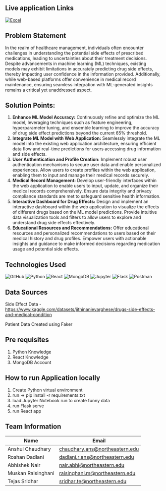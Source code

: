 ## Live application Links

[![Excel](https://img.shields.io/badge/Excel-217346?style=for-the-badge&logo=microsoft-excel&logoColor=white)](PUT-YOUR-URL-HERE)

## Problem Statement
In the realm of healthcare management, individuals often encounter challenges in understanding the potential side effects of prescribed medications, leading to uncertainties about their treatment decisions. Despite advancements in machine learning (ML) techniques, existing models may exhibit limitations in accurately predicting drug side effects, thereby impacting user confidence in the information provided. Additionally, while web-based platforms offer convenience in medical record maintenance, ensuring seamless integration with ML-generated insights remains a critical yet unaddressed aspect.

## Solution Points:

1. **Enhance ML Model Accuracy:** Continuously refine and optimize the ML model, leveraging techniques such as feature engineering, hyperparameter tuning, and ensemble learning to improve the accuracy of drug side effect predictions beyond the current 65% threshold.
2. **Integrate ML Model with Web Application:** Seamlessly integrate the ML model into the existing web application architecture, ensuring efficient data flow and real-time predictions for users accessing drug information and side effects.
3. **User Authentication and Profile Creation:** Implement robust user authentication mechanisms to secure user data and enable personalized experiences. Allow users to create profiles within the web application, enabling them to input and manage their medical records securely.
4. **Medical Record Management:** Develop user-friendly interfaces within the web application to enable users to input, update, and organize their medical records comprehensively. Ensure data integrity and privacy compliance standards are met to safeguard sensitive health information.
5. **Interactive Dashboard for Drug Effects:** Design and implement an interactive dashboard within the web application to visualize the effects of different drugs based on the ML model predictions. Provide intuitive data visualization tools and filters to allow users to explore and understand drug side effects effectively.
6. **Educational Resources and Recommendations:** Offer educational resources and personalized recommendations to users based on their medical history and drug profiles. Empower users with actionable insights and guidance to make informed decisions regarding medication usage and potential side effects.

## Technologies Used
![GitHub](https://img.shields.io/badge/GitHub-100000?style=for-the-badge&logo=github&logoColor=white)
![Python](https://img.shields.io/badge/Python-FFD43B?style=for-the-badge&logo=python&logoColor=blue)
![React](https://img.shields.io/badge/React-61DAFB?style=for-the-badge&logo=react&logoColor=white)
![MongoDB](https://img.shields.io/badge/MongoDB-47A248?style=for-the-badge&logo=mongodb&logoColor=white)
![Jupyter](https://img.shields.io/badge/Jupyter-F37626?style=for-the-badge&logo=jupyter&logoColor=white)
![Flask](https://img.shields.io/badge/Flask-000000?style=for-the-badge&logo=flask&logoColor=white)
![Postman](https://img.shields.io/badge/Postman-FF6C37?style=for-the-badge&logo=postman&logoColor=white)

## Data Sources
Side Effect Data - https://www.kaggle.com/datasets/jithinanievarghese/drugs-side-effects-and-medical-condition

Patient Data Created using Faker

## Pre requisites
1. Python Knowledge
2. React Knowledge
3. MongoDB Account

## How to run Application locally

1. Create Python virtual environment
2. run -> pip install -r requirements.txt
3. load Jupyter Notebook run to create funny data
4. run Flask serve
5. run React app

## Team Information

Name | Email |
--- |--- |
Anshul Chaudhary  | chaudhary.ans@northeastern.edu |
Roshan Dadlani  | dadlani.r.ans@northeastern.edu |
Abhishek Nair | nair.abhi@northeastern.edu |
Muskan Raisinghani  | raisinghani.m@northeastern.edu |
Tejas Sridhar | sridhar.te@northeastern.edu |
